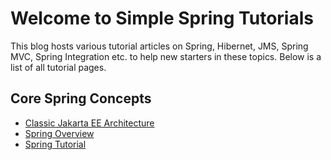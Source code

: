 # Welcome to Simple Spring Tutorials

This blog hosts various tutorial articles on Spring, Hibernet, JMS, Spring MVC, Spring Integration etc. to help new starters in these topics. Below is a list of all tutorial pages.

## Core Spring Concepts

* [Classic Jakarta EE Architecture](01_Classic_Jakarta_EE_Architecture.md)
* [Spring Overview](02_Spring_Overview.md)
* [Spring Tutorial](03_Spring_Tutorial.md)